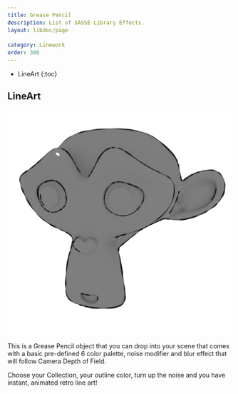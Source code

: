 ```yaml
---
title: Grease Pencil
description: List of SASSE Library Effects.
layout: libdoc/page

category: Linework
order: 300
---
```

- LineArt
{:toc}

## LineArt
[![LineArt](/assets/Linework/GreasePencil/LineArt_Preview.png)](https://www.youtube.com/watch?v=r-3HxqLBzRE)

This is a Grease Pencil object that you can drop into your scene that comes with a basic pre-defined 6 color palette, noise modifier and blur effect that will follow Camera Depth of Field.

Choose your Collection, your outline color, turn up the noise and you have instant, animated retro line art!

